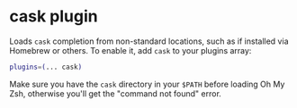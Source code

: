 # cask plugin

Loads `cask` completion from non-standard locations, such as if installed
via Homebrew or others. To enable it, add `cask` to your plugins array:

```zsh
plugins=(... cask)
```

Make sure you have the `cask` directory in your `$PATH` before loading
Oh My Zsh, otherwise you'll get the "command not found" error.

